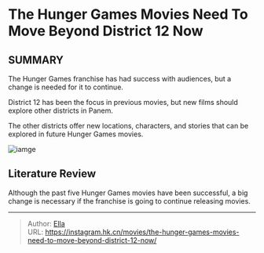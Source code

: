 # The Hunger Games Movies Need To Move Beyond District 12 Now


## SUMMARY 


 

The Hunger Games franchise has had success with audiences, but a change is needed for it to continue.


District 12 has been the focus in previous movies, but new films should explore other districts in Panem.


The other districts offer new locations, characters, and stories that can be explored in future Hunger Games movies.
            


![iamge](https://static1.srcdn.com/wordpress/wp-content/uploads/2023/12/rachel-zegler-as-lucy-gray-baird-turning-while-playing-the-guitar-in-the-hunger-games-the-ballad-of-songbirds-and-snakes.jpg)

## Literature Review
Although the past five Hunger Games movies have been successful, a big change is necessary if the franchise is going to continue releasing movies.




---

> Author: [Ella](https://instagram.hk.cn/)  
> URL: https://instagram.hk.cn/movies/the-hunger-games-movies-need-to-move-beyond-district-12-now/  

